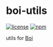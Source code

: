 # boi-utils
[![license](https://img.shields.io/github/license/boijs/boi.svg?style=plastic)](https://github.com/boijs/boi/blob/master/LICENSE)
[![npm](https://img.shields.io/npm/v/boi-utils.svg?style=plastic)](https://www.npmjs.com/package/boi-utils)

utils for [Boi](https://github.com/boijs/boi)